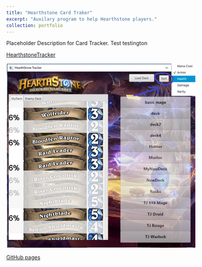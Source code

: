 ```yaml
---
title: "Hearthstone Card Traker"
excerpt: "Auxilary program to help Hearthstone players."
collection: portfolio
---
```


Placeholder Description for Card Tracker. Test testington
  
[HearthstoneTracker](https://thparis.github.io/portfolio/HearthstoneTracker.html)  
  
<img src="/_portfolio/HearthstoneTracker.png"
     alt="HearthstoneTracker"/>  

  
   [GitHub pages](https://pages.github.com)
  